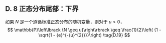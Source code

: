 ## D. 8 正态分布尾部：下界

如果 $N$ 是一个遵循标准正态分布的随机变量，则对于 $u > 0$，
$$
\mathbb{P}\left\lbrack {N \geq u}\right\rbrack \geq \frac{1}{2}\left( {1 - \sqrt{1 - {e}^{-{u}^{2}}}}\right) \tag{D.19}
$$